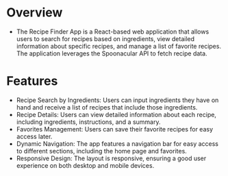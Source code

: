 # Overview
- The Recipe Finder App is a React-based web application that allows users to search for recipes based on ingredients, view detailed information about specific recipes, and manage a list of favorite recipes. The application leverages the Spoonacular API to fetch recipe data.


# Features
- Recipe Search by Ingredients: Users can input ingredients they have on hand and receive a list of recipes that include those ingredients.
- Recipe Details: Users can view detailed information about each recipe, including ingredients, instructions, and a summary.
- Favorites Management: Users can save their favorite recipes for easy access later.
- Dynamic Navigation: The app features a navigation bar for easy access to different sections, including the home page and favorites.
- Responsive Design: The layout is responsive, ensuring a good user experience on both desktop and mobile devices.
